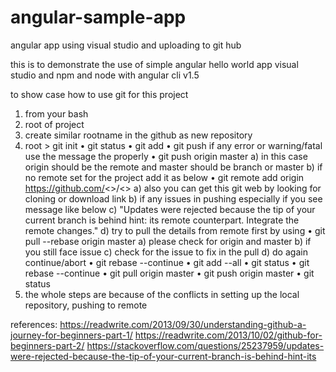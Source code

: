 # angular-sample-app
angular app using visual studio and uploading to git hub

this is to demonstrate the use of simple angular hello world app
visual studio and npm and node with angular cli v1.5

to show case how to use git for this project 
1.	from your bash
2.	root of project
3.	create similar rootname in the github as new repository
4.	root > git init
•	git status
•	git add
•	git push
if any error or warning/fatal use the message the properly
•	git push origin master
a)	in this case origin should be the remote and master should be branch or master
b)	if no remote set for the project add it as below
•	git remote add origin https://github.com/<<username>>/<<repositoryname>>
a)	also you can get this git web by looking for cloning or download link
b)	if any issues in pushing especially if you see message like below 
c)	"Updates were rejected because the tip of your current branch is behind hint: its remote counterpart. Integrate the remote changes."
d)	try to pull the details from remote first by using 
•	git pull --rebase origin master
a)	please check for origin and master
b)	if you still face issue 
c)	check for the issue to fix in the pull 
d)	do again continue/abort
•	git rebase --continue
•	git add --all
•	git status
•	git rebase --continue
•	git pull origin master
•	git push origin master
•	git status
5.	 the whole steps are because of the conflicts in setting up the local repository, pushing to remote

references:
https://readwrite.com/2013/09/30/understanding-github-a-journey-for-beginners-part-1/
https://readwrite.com/2013/10/02/github-for-beginners-part-2/
https://stackoverflow.com/questions/25237959/updates-were-rejected-because-the-tip-of-your-current-branch-is-behind-hint-its
